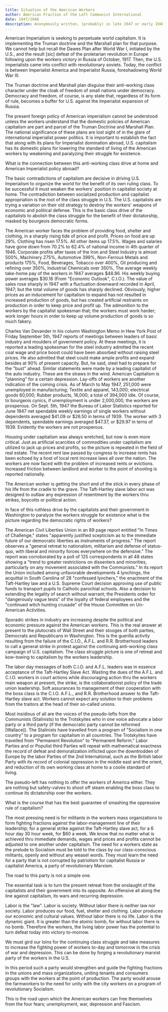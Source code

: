```yaml
---
title: Situation of the American Workers
author: American Fraction of the Left Communist International
date: 1947/1948
description: Anonymously written, (probably) in late 1947 or early 1948, for the first issue of International Bulletin. Only a few formatting corrections have been made to this red texts version. From a scanned PDF of the same, available at <https://archive.org/details/InternationalBulletinNo1>.
...
```


American Imperialism is seeking to perpetuate world capitalism. It is
implementing the Truman doctrine and the Marshall plan for that purpose.
We cannot help but recall the Dawes Plan after World War I, initiated by
the U.S., and the result [sic] defeat of the proletarian revolution in
Europe following upon the workers victory in Russia of October, 1917.
Then, the U.S. imperialists came into conflict with revolutionary
soviets. Today, the conflict is between Imperialist America and
Imperialist Russia, foreshadowing World War III.

The Truman doctrine and Marshall plan disguise their anti-working class
character under the cloak of freedom of small nations under democracy.
Democracy and freedom, of course, is any state that, regardless of its
form of rule, becomes a buffer for U.S. against the Imperialist
expansion of Russia.

The present foreign policy of American imperialism cannot be understood
unless the workers understand that the domestic policies of American
capitalism are part and parcel of the Truman Doctrine and Marshall Plan.
The national significance of these plans are lost sight of in the glare
of international imperialist power politics. It is important to
establish the fact that along with its plans for Imperialist domination
abroad, U.S. capitalism has its domestic plans for lowering the standard
of living of the American workers by weakening and paralyzing their
struggle for existence.

What is the connection between this anti-working class drive at home and
American Imperialist policy abroad?

The basic contradictions of capitalism are decisive in driving U.S.
Imperialism to organize the world for the benefit of its own ruling
class. To be successful it must weaken the workers' position in
capitalist society at home. The contradiction between socialized
production and capitalist appropriation is the root of the class
struggle in U.S. The U.S. capitalists are trying a variation on their
old strategy to destroy the workers' weapons of economic and political
defense. This is the basic class drive of the capitalists to abolish the
class struggle for the benefit of their dictatorship, masked by
bourgeois democratic forms.

The American worker faces the problem of providing food, shelter and
clothing, in a sharply rising tide of price and profit. Prices on food
are up 29%. Clothing has risen 17.5%. All other items up 17.5%. Wages
and salaries have gone down from 70.2% to 62.4% of national income in
4th quarter of 1946. Corporate profits after taxes of the Iron and Steel
Industry is almost 500%, Machinery 275%, Automotive 399%, Non-Ferrous
Metals and products 175%, Food, Beverages, Tobacco over 400%, Oil
producing and refining over 350%, Industrial Chemicals over 350%, The
average weekly take-home pay of the workers in 1947 averages $48.86. His
weekly buying power averages $30.16 (From "Economic Outlook", C.I.O.).
The value of sales rose sharply in 1947 with a fluctuation downward
recorded in April, 1947; but the total volume of goods has sharply
declined. Obviously, higher prices as an inducement for capitalism to
expand has not resulted in increased production of goods, but has
created artificial restraints on production in order to keep price and
profit up. The admonition to the workers by the capitalist spokesman
that; the workers must work harder; work longer hours in order to keep
up volume production of goods is so much fakery.

Charles Van Devander in his column Washington Memo in Hew York Post of
Friday September 5th, 1947 reports of meetings between leaders of basic
industry and moulders of government policy. At these meetings, it is
reported a leading spokesman for the steel industry admitted the recent
coal wage and price boost could have been absorbed without raising steel
prices. He also admitted that steel could make ample profits and expand
besides at 90% of present capacity. But, he said, steel had to prepare
for the "bust" ahead. Similar statements were made by a leading
capitalist of the auto industry. These are the straws in the wind.
American Capitalism is "planning" for a certain depression. Lay-offs of
workers are another indication of the coming crisis. As of March to May
1947, 251,000 were unemployed in manufacturing; Textile and apparel,
143,000; electrical goods 60,000; Rubber products, 16,000; a total of
394,000 idle. Of course, to bourgeois cynics, if unemployment is under
2,000,000, the workers are prosperous. On Sept. 5th, 1947 the Bureau of
Labor Statistics reported for June 1947 net spendable weekly earnings of
single workers without dependents averaged $41.09 or $26.50 in terms
of 1939. The worker with 3 dependents, spendable earnings averaged
$47.37, or $29.97 in terns of 1939. Evidently the workers are not
prosperous.

Housing under capitalism was always wretched, but now is even more
critical. Just as artificial scarcities of commodities under capitalism
are utilized to jack up prices and profits, so the picture is repeated
in the field of real estate. The recent rent law passed by congress to
increase rents has been echoed by a host of local rent increase laws all
over the nation. The workers are now faced with the problem of increased
rents or evictions. Increased friction between landlord and worker to
the point of shooting is reported nationally.

The American worker is getting the short end of the stick in every phase
of his life from the cradle to the grave. The Taft-Hartley slave labor
act was designed to outlaw any expression of resentment by the workers
thru strikes, boycotts or political action.

In face of this ruthless drive by the capitalists and their government
in Washington to paralyze the workers struggle for existence what is the
picture regarding the democratic rights of workers?

The American Civil Liberties Union in an 89 page report entitled "In
Times of Challenge," states "apparently justified scepticism as to the
immediate future of our democratic liberties as instruments of
progress." The report observes a "general retreat to nationalism,
militarism and defense of status-quo, with liberal and minority forces
everywhere on the defensive." The report was corroborated by a poll of
125 correspondents in all 48 states showing a "trend to greater
restrictions on dissenters and minorities, particularly on any movement
associated with the Communists." In its report the Union included among
unfavorable developments 4 lynchings, the acquittal in South Carolina of
28 "confessed lynchers," the enactment of the Taft-Hartley law and a
U.S. Supreme Court decision approving use of public funds to transport
pupils to Catholic parochial schools. Also a decision to extending the
legality of search without warrant; the Presidents order for
"dangerously vague tests" of the loyalty of federal employees and the
"continued witch hunting crusade" of the House Committee on Un-American
Activities.

Sporadic strikes in industry are increasing despite the political and
economic pressure against the American workers. This is the real answer
at present to the plutocrats of Wall Street and their stooges of both
parties, Democrats and Republicans in Washington. This is the guerilla
activity resulting from the failure of the C.I.O., A.F.L. and R.R.
Brotherhood leaders to call a general strike in protest against the
continuing anti-working class campaign of U.S. capitalism. The class
struggle picture is one of retreat and kow-towing to capitalism by the
workers leadership.

The labor day messages of both C.I.O. and A.F.L. leaders was in essence
acceptance of the Taft-Hartley Slave Act. Wasting the dues of the A.F.L.
and C.I.O. workers in court actions while discouraging action thru the
workers main weapon at present, the strike, is the collaborationist
policy of the trade union leadership. Soft assurances to management of
their cooperation with the boss class is the C.I.O. A.F.L., and R.R.
Brotherhood answer to the Taft-Hartley slave act. Workers cannot expect
any solution to their problems from the traitors at the head of their
so-called unions.

Most insidious of all are the voices of the pseudo-lefts from the
Communists (Stalinists) to the Trotskyites who in one voice advocate a
labor party or a third party (if the democratic party cannot be reformed
[Wallace]). The Stalinists have travelled from a program of "Socialism
in one country" to a program for capitalism in all countries. The
Trotskyites have travelled from "Permanent Revolution" to "Permanent
Reform." Labor Parties and or Populist third Parties will repeat with
mathematical exactness the record of defeat and demoralization inflicted
upon the downtrodden of Europe by the labor Parties of the 2nd
International, such as the British labor Party with its record of
colonial oppression in the middle east and the orient, and reduction of
its own working class at home to a coolie standard of living.

The pseudo-left has nothing to offer the workers of America either. They
are nothing but safety-valves to shoot off steam enabling the boss class
to continue its dictatorship over the workers.

What is the course that has the best guarantee of smashing the
oppressive rule of capitalism?

The most pressing need is for militants in the workers mass
organizations to form fighting fractions against the labor-management
line of their leadership; for a general strike against the Taft-Hartley
slave act, for a 6 hour day 30 hour week, for $60 a week. We know that
no matter what is achieved thru immediate demands, wages and prices and
profits cannot be adjusted to one another under capitalism. The need for
a workers state as the prelude to Socialism must be told to the class by
our class-conscious militants, openly and without any weasel words. They
must learn the need for a party that is not corrupted by patriotism for
capitalist Russia or capitalist America, a party of revolutionary
Marxism.

The road to this party is not a simple one.

The essential task is to turn the present retreat from the onslaught of
the capitalists and their government into its opposite. An offensive all
along the line against capitalism, its wars and recurring depression.

Labor is the "law". Labor is society. Without labor there is neither law
nor society. Labor produces our food, fuel, shelter and clothing. Labor
produces our economic and cultural values. Without labor there is no
life. Labor is the dynamic giant. It is greater than the atomic bomb,
for without labor there is no bomb. Therefore the workers, the living
labor power has the potential to turn defeat today into victory
to-morrow.

We must gird our loins for the continuing class struggle and take
measures to increase the fighting power of workers to-day and tomorrow
in the crisis of war and depression. This can be done by forging a
revolutionary marxist party of the workers in the U.S.

In this period such a party would strengthen and guide the fighting
fractions in the unions and mass organizations, uniting tenants and
consumers groups with the workers at the point of production. The party
would arouse the farmworkers to the need for unity with the city workers
on a program of revolutionary Socialism.

This is the road upon which the American workers can free themselves
from the four fears; unemployment, war, depression and Fascism.
